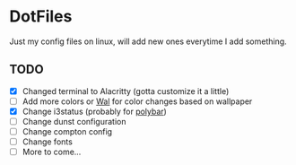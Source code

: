 # DotFiles
Just my config files on linux, will add new ones everytime I add something.

## TODO
- [X] Changed terminal to Alacritty (gotta customize it a little)
- [ ] Add more colors or [Wal](https://github.com/dylanaraps/wal) for color changes based on wallpaper
- [X] Change i3status (probably for [polybar](https://github.com/jaagr/polybar))
- [ ] Change dunst configuration
- [ ] Change compton config
- [ ] Change fonts
- [ ] More to come... 
